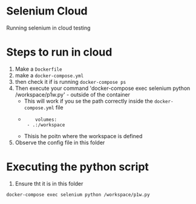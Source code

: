 # Selenium Cloud 

Running selenium in cloud testing

# Steps to run in cloud 

1. Make a `Dockerfile`
2. make a `docker-compose.yml`
3. then check it if is running `docker-compose ps`
4. Then execute your command 'docker-compose exec selenium python /workspace/p1w.py' - outside of the container  
   - This will work if you se the path correctly inside the `docker-compose.yml` file
   - ```docker
         volumes:
      - .:/workspace
     ```
    - Thisis he poitn where the workspace is defined
  4. Observe the config file in this folder 

# Executing the python script 

1. Ensure tht it is in this folder 

```docker 
docker-compose exec selenium python /workspace/p1w.py
```